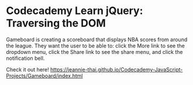 # Codecademy Learn jQuery: Traversing the DOM
Gameboard is creating a scoreboard that displays NBA scores from around the league. 
They want the user to be able to:
  click the More link to see the dropdown menu,
  click the Share link to see the share menu, and 
  click the notification bell.
  
Check it out here!
https://jeannie-thai.github.io/Codecademy-JavaScript-Projects/Gameboard/index.html
